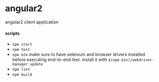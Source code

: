 # angular2
angular2 client application

#### scripts
- `npm start`
- `npm test`
- `npm e2e` make sure to have selenium and browser drivers installed before executing end-to-end test. install it with `$(npm bin)/webdriver-manager update`
- `npm lint`
- `npm build`
